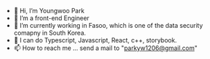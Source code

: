 - 👋 Hi, I’m Youngwoo Park
- 👀 I’m a front-end Engineer
- 🌱 I’m currently working in Fasoo, which is one of the data security comapny in South Korea.
- 💞️ I can do Typescript, Javascript, React, c++, storybook.
- 📫 How to reach me ... send a mail to "parkyw1206@gmail.com"
